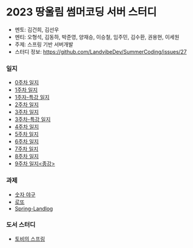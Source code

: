 # 2023 땅울림 썸머코딩 서버 스터디
- 멘토: 김건희, 김선우
- 멘티: 오형석, 김동하, 박준영, 양재승, 이승철, 임주민, 김수환, 권용현, 이세원
- 주제: 스프링 기반 서버개발
- 스터디 정보: https://github.com/LandvibeDev/SummerCoding/issues/27
### 일지
- [0주차 일지](https://github.com/LandvibeDev/2023-Server-SummerCoding/blob/main/%EC%9D%BC%EC%A7%80/week0.md)
- [1주차 일지](https://github.com/LandvibeDev/2023-Server-SummerCoding/blob/main/%EC%9D%BC%EC%A7%80/week1.md)
- [1주자-특강 일지](https://github.com/LandvibeDev/2023-Server-SummerCoding/blob/main/%EC%9D%BC%EC%A7%80/%08week1-%ED%8A%B9%EA%B0%95.md)
- [2주차 일지](https://github.com/LandvibeDev/2023-Server-SummerCoding/blob/main/%EC%9D%BC%EC%A7%80/week2.md)
- [3주차 일지](https://github.com/LandvibeDev/2023-Server-SummerCoding/blob/main/%EC%9D%BC%EC%A7%80/week3.md)
- [3주차-특강 일지](https://github.com/LandvibeDev/2023-Server-SummerCoding/blob/main/%EC%9D%BC%EC%A7%80/week3-%ED%8A%B9%EA%B0%95.md)
- [4주차 일지](https://github.com/LandvibeDev/2023-Server-SummerCoding/blob/main/%EC%9D%BC%EC%A7%80/week4.md)
- [5주차 일지](https://github.com/LandvibeDev/2023-Server-SummerCoding/blob/main/%EC%9D%BC%EC%A7%80/week5.md)
- [6주차 일지](https://github.com/LandvibeDev/2023-Server-SummerCoding/blob/main/%EC%9D%BC%EC%A7%80/week6.md)
- [7주차 일지](https://github.com/LandvibeDev/2023-Server-SummerCoding/blob/main/%EC%9D%BC%EC%A7%80/week7.md)
- [8주차 일지](https://github.com/LandvibeDev/2023-Server-SummerCoding/blob/main/%EC%9D%BC%EC%A7%80/week8.md)
- [9주차 일지<종강>](https://github.com/LandvibeDev/2023-Server-SummerCoding/blob/main/%EC%9D%BC%EC%A7%80/week9.md)
### 과제
- [숫자 야구](https://github.com/LandvibeDev/java-baseball)
- [로또](https://github.com/LandvibeDev/java-lotto)
- [Spring-Landlog](https://github.com/LandvibeDev/spring-landlog/issues)

### 도서 스터디
- [토비의 스프링](https://github.com/LandvibeDev/2023-Toby-Spring)
